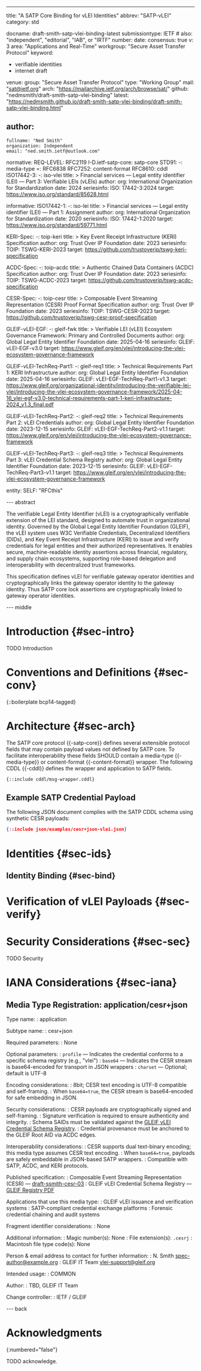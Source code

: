 ---
title: "A SATP Core Binding for vLEI Identities"
abbrev: "SATP-vLEI"
category: std

docname: draft-smith-satp-vlei-binding-latest
submissiontype: IETF  # also: "independent", "editorial", "IAB", or "IRTF"
number:
date:
consensus: true
v: 3
area: "Applications and Real-Time"
workgroup: "Secure Asset Transfer Protocol"
keyword:
 - verifiable identities
 - internet draft

venue:
  group: "Secure Asset Transfer Protocol"
  type: "Working Group"
  mail: "sat@ietf.org"
  arch: "https://mailarchive.ietf.org/arch/browse/sat/"
  github: "nedmsmith/draft-smith-satp-vlei-binding"
  latest: "https://nedmsmith.github.io/draft-smith-satp-vlei-binding/draft-smith-satp-vlei-binding.html"

author:
 -
    fullname: "Ned Smith"
    organization: Independent
    email: "ned.smith.ietf@outlook.com"

normative:
  REQ-LEVEL: RFC2119
  I-D.ietf-satp-core: satp-core
  STD91:
    -: media-type
    =: RFC6838
  RFC7252: content-format
  RFC8610: cddl
  ISO17442-3:
    -: iso-vlei
    title: >
      Financial services — Legal entity identifier (LEI) —
      Part 3: Verifiable LEIs (vLEIs)
    author:
      org: International Organization for Standardization
    date: 2024
    seriesinfo:
      ISO: 17442-3:2024
    target: https://www.iso.org/standard/85628.html

informative:
  ISO17442-1:
    -: iso-lei
    title: >
      Financial services — Legal entity identifier (LEI) —
      Part 1: Assignment
    author:
      org: International Organization for Standardization
    date: 2020
    seriesinfo:
      ISO: 17442-1:2020
    target: https://www.iso.org/standard/59771.html

  KERI-Spec:
    -: toip-keri
    title: >
      Key Event Receipt Infrastructure (KERI) Specification
    author:
      org: Trust Over IP Foundation
    date: 2023
    seriesinfo:
      TOIP: TSWG-KERI-2023
    target: https://github.com/trustoverip/tswg-keri-specification

  ACDC-Spec:
    -: toip-acdc
    title: >
      Authentic Chained Data Containers (ACDC) Specification
    author:
      org: Trust Over IP Foundation
    date: 2023
    seriesinfo:
      TOIP: TSWG-ACDC-2023
    target: https://github.com/trustoverip/tswg-acdc-specification

  CESR-Spec:
    -: toip-cesr
    title: >
      Composable Event Streaming Representation (CESR) Proof Format Specification
    author:
      org: Trust Over IP Foundation
    date: 2023
    seriesinfo:
      TOIP: TSWG-CESR-2023
    target: https://github.com/trustoverip/tswg-cesr-proof-specification

  GLEIF-vLEI-EGF:
    -: gleif-fwk
    title: >
      Verifiable LEI (vLEI) Ecosystem Governance Framework:
      Primary and Controlled Documents
    author:
      org: Global Legal Entity Identifier Foundation
    date: 2025-04-16
    seriesinfo:
      GLEIF: vLEI-EGF-v3.0
    target: https://www.gleif.org/en/vlei/introducing-the-vlei-ecosystem-governance-framework

  GLEIF-vLEI-TechReq-Part1:
    -: gleif-req1
    title: >
      Technical Requirements Part 1: KERI Infrastructure
    author:
      org: Global Legal Entity Identifier Foundation
    date: 2025-04-16
    seriesinfo:
      GLEIF: vLEI-EGF-TechReq-Part1-v1.3
    target: https://www.gleif.org/organizational-identity/introducing-the-verifiable-lei-vlei/introducing-the-vlei-ecosystem-governance-framework/2025-04-16_vlei-egf-v3.0-technical-requirements-part-1-keri-infrastructure-2024_v1.3_final.pdf

  GLEIF-vLEI-TechReq-Part2:
    -: gleif-req2
    title: >
      Technical Requirements Part 2: vLEI Credentials
    author:
      org: Global Legal Entity Identifier Foundation
    date: 2023-12-15
    seriesinfo:
      GLEIF: vLEI-EGF-TechReq-Part2-v1.1
    target: https://www.gleif.org/en/vlei/introducing-the-vlei-ecosystem-governance-framework

  GLEIF-vLEI-TechReq-Part3:
    -: gleif-req3
    title: >
      Technical Requirements Part 3: vLEI Credential Schema Registry
    author:
      org: Global Legal Entity Identifier Foundation
    date: 2023-12-15
    seriesinfo:
      GLEIF: vLEI-EGF-TechReq-Part3-v1.1
    target: https://www.gleif.org/en/vlei/introducing-the-vlei-ecosystem-governance-framework

entity:
  SELF: "RFCthis"

--- abstract

The verifiable Legal Entity Identifier (vLEI) is a cryptographically verifiable extension of the LEI standard, designed to automate trust in organizational identity.
Governed by the Global Legal Entity Identifier Foundation (GLEIF), the vLEI system uses W3C Verifiable Credentials, Decentralized Identifiers (DIDs), and Key Event Receipt Infrastructure (KERI) to issue and verify credentials for legal entities and their authorized representatives.
It enables secure, machine-readable identity assertions across financial, regulatory, and supply chain ecosystems, supporting role-based delegation and interoperability with decentralized trust frameworks.

This specification defines vLEI for verifiable gateway operator identities and cryptographically links the gateway operator identity to the gateway identity.
Thus SATP core lock assertions are cryptographically linked to gateway operator identities.


--- middle

# Introduction {#sec-intro}

TODO Introduction


# Conventions and Definitions {#sec-conv}

{::boilerplate bcp14-tagged}

# Architecture {#sec-arch}

The SATP core protocol {{-satp-core}} defines several extensible protocol fields that may contain payload values not defined by SATP core.
To facilitate interoperability these fields SHOULD contain a media-type {{-media-type}} or content-format {{-content-format}} wrapper.
The following CDDL {{-cddl}} defines the wrapper and application to SATP fields.

~~~ cddl
{::include cddl/msg-wrapper.cddl}
~~~

## Example SATP Credential Payload

The following JSON document complies with the SATP CDDL schema using synthetic CESR payloads:

~~~ json
{::include json/examples/cesr+json-vlei.json}
~~~



# Identities {#sec-ids}

## Identity Binding {#sec-bind}

# Verification of vLEI Payloads {#sec-verify}

# Security Considerations {#sec-sec}

TODO Security


# IANA Considerations {#sec-iana}

## Media Type Registration: application/cesr+json

Type name:
: application

Subtype name:
: cesr+json

Required parameters:
: None

Optional parameters:
: `profile` — Indicates the credential conforms to a specific schema registry (e.g., "vlei")
: `base64` — Indicates the CESR stream is base64-encoded for transport in JSON wrappers
: `charset` — Optional; default is UTF-8

Encoding considerations:
: 8bit; CESR text encoding is UTF-8 compatible and self-framing.
: When `base64=true`, the CESR stream is base64-encoded for safe embedding in JSON.

Security considerations:
: CESR payloads are cryptographically signed and self-framing.
: Signature verification is required to ensure authenticity and integrity.
: Schema SAIDs must be validated against the [GLEIF vLEI Credential Schema Registry](https://www.gleif.org/media/pages/organizational-identity/introducing-the-verifiable-lei-vlei/introducing-the-vlei-ecosystem-governance-framework/60ede5e451-1755158176/2023-12-15_vlei-egf-v3.0-technical-requirements-part-3-vlei-credential-schema-registry_v1.1-final.pdf).
: Credential provenance must be anchored to the GLEIF Root AID via ACDC edges.

Interoperability considerations:
: CESR supports dual text-binary encoding; this media type assumes CESR text encoding.
: When `base64=true`, payloads are safely embeddable in JSON-based SATP wrappers.
: Compatible with SATP, ACDC, and KERI protocols.

Published specification:
: Composable Event Streaming Representation (CESR) — [draft-ssmith-cesr-03](https://www.ietf.org/archive/id/draft-ssmith-cesr-03.html)
: GLEIF vLEI Credential Schema Registry — [GLEIF Registry PDF](https://www.gleif.org/media/pages/organizational-identity/introducing-the-verifiable-lei-vlei/introducing-the-vlei-ecosystem-governance-framework/60ede5e451-1755158176/2023-12-15_vlei-egf-v3.0-technical-requirements-part-3-vlei-credential-schema-registry_v1.1-final.pdf)

Applications that use this media type:
: GLEIF vLEI issuance and verification systems
: SATP-compliant credential exchange platforms
: Forensic credential chaining and audit systems

Fragment identifier considerations:
: None

Additional information:
: Magic number(s): None
: File extension(s): `.cesrj`
: Macintosh file type code(s): None

Person & email address to contact for further information:
: N. Smith <spec-author@example.org>
: GLEIF IT Team <vlei-support@gleif.org>

Intended usage:
: COMMON

Author:
: TBD, GLEIF IT Team

Change controller:
: IETF / GLEIF



--- back

# Acknowledgments
{:numbered="false"}

TODO acknowledge.
